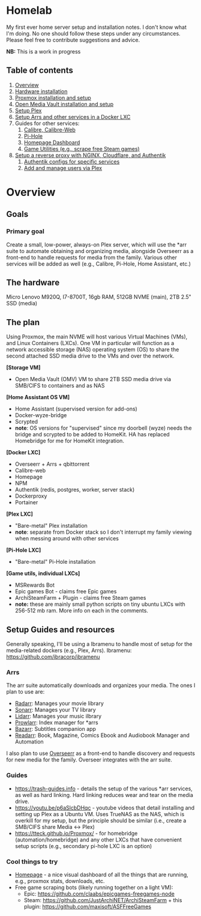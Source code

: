 # Homelab
My first ever home server setup and installation notes. I don't know what I'm doing. No one should follow these steps under any circumstances. Please feel free to contribute suggestions and advice.

**NB:** This is a work in progress

## Table of contents

1. [Overview](#Overview])
2. [Hardware installation](Hardware.md)
3. [Proxmox installation and setup](Proxmox.md)
4. [Open Media Vault installation and setup](OMV.md)
5. [Setup Plex](Plex/PlexLXC.md)
6. [Setup Arrs and other services in a Docker LXC](Plex/Arrs.md)
7. Guides for other services:
   1. [Calibre, Calibre-Web](Services/Media_Calibre.md)
   2. [Pi-Hole](Services/Home_Utilities.md)
   3. [Homepage Dashboard](Services/Dashboards_Homepage.md)
   4. [Game Utilities (e.g., scrape free Steam games)](Services/Game_Utilities.md)
8. [Setup a reverse proxy with NGINX, Cloudflare, and Authentik](Network/Reverse.md)
   1. [Authentik configs for specific services](Network/Authentik_Configs.md)
   2. [Add and manage users via Plex](Network/Users.md)



# Overview

## Goals

### Primary goal

Create a small, low-power, always-on Plex server, which will use the *arr suite to automate obtaining and organizing media, alongside Overseerr as a front-end to handle requests for media from the family. Various other services will be added as well (e.g., Calibre, Pi-Hole, Home Assistant, etc.)

## The hardware

Micro Lenovo M920Q, I7-8700T, 16gb RAM, 512GB NVME (main), 2TB 2.5" SSD (media)

## The plan

Using Proxmox, the main NVME will host various Virtual Machines (VMs), and Linux Containers (LXCs). One VM in particular will function as a network accessible storage (NAS) operating system (OS) to share the second attached SSD media drive to the VMs and over the network. 

**[Storage VM]**

- Open Media Vault (OMV) VM to share 2TB SSD media drive via SMB/CIFS to containers and as NAS

**[Home Assistant OS VM]**

- Home Assistant (supervised version for add-ons)
- Docker-wyze-bridge
- Scrypted
- **note**: OS versions for "supervised" since my doorbell (wyze) needs the bridge and scrypted to be added to HomeKit. HA has replaced Homebridge for me for HomeKit integration.

**[Docker LXC]**

- Overseerr + Arrs + qbittorrent
- Calibre-web
- Homepage
- NPM
- Authentik (redis, postgres, worker, server stack)
- Dockerproxy
- Portainer

**[Plex LXC]**

- "Bare-metal" Plex installation
- **note**: separate from Docker stack so I don't interrupt my family viewing when messing around with other services

**[Pi-Hole LXC]**

- "Bare-metal" Pi-Hole installation

**[Game utils, individual LXCs]**

- MSRewards Bot
- Epic games Bot - claims free Epic games
- ArchiSteamFarm + Plugin - claims free Steam games
- **note:** these are mainly small python scripts on tiny ubuntu LXCs with 256-512 mb ram. More info on each in the comments.

## Setup Guides and resources

Generally speaking, I'll be using a Ibramenu to handle most of setup for the media-related dockers (e.g., Plex, Arrs). Ibramenu: https://github.com/ibracorp/ibramenu

### Arrs 

The arr suite automatically downloads and organizes your media. The ones I plan to use are:

- [Radarr](https://github.com/Radarr/Radarr): Manages your movie library
- [Sonarr](https://github.com/Sonarr/Sonarr): Manages your TV library
- [Lidarr](https://github.com/lidarr/Lidarr): Manages your music ilbrary
- [Prowlarr](https://github.com/Prowlarr/Prowlarr): Index manager for *arrs
- [Bazarr](https://www.bazarr.media): Subtitles companion app
- [Readarr](https://github.com/Readarr/Readarr): Book, Magazine, Comics Ebook and Audiobook Manager and Automation

I also plan to use [Overseerr](https://overseerr.dev) as a front-end to handle discovery and requests for new media for the family. Overseer integrates with the arr suite.

### Guides

- https://trash-guides.info - details the setup of the various *arr services, as well as hard linking. Hard linking reduces wear and tear on the media drive. 
- https://youtu.be/p6aSlcbDHqc - youtube videos that detail installing and setting up Plex as a Ubuntu VM. Uses TrueNAS as the NAS, which is overkill for my setup, but the principle should be similar (i.e., create a SMB/CIFS share Media <-> Plex)
- https://tteck.github.io/Proxmox/ - for homebridge (automation/homebridge) and any other LXCs that have convenient setup scripts (e.g., secondary pi-hole LXC is an option)

### Cool things to try

- [Homepage](https://gethomepage.dev/en/installation/) - a nice visual dashboard of all the things that are running, e.g., proxmox stats, downloads, etc. 
- Free game scraping bots (likely running together on a light VM):
  - Epic: https://github.com/claabs/epicgames-freegames-node
  - Steam: https://github.com/JustArchiNET/ArchiSteamFarm + this plugin: https://github.com/maxisoft/ASFFreeGames



